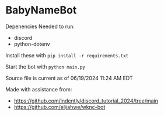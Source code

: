 # BabyNameBot

Depenencies Needed to run:

* discord
* python-dotenv

Install these with ```pip install -r requirements.txt```

Start the bot with ```python main.py```

Source file is current as of 06/19/2024 11:24 AM EDT

Made with assistance from:
* https://github.com/indently/discord_tutorial_2024/tree/main
* https://github.com/elijahwe/wknc-bot